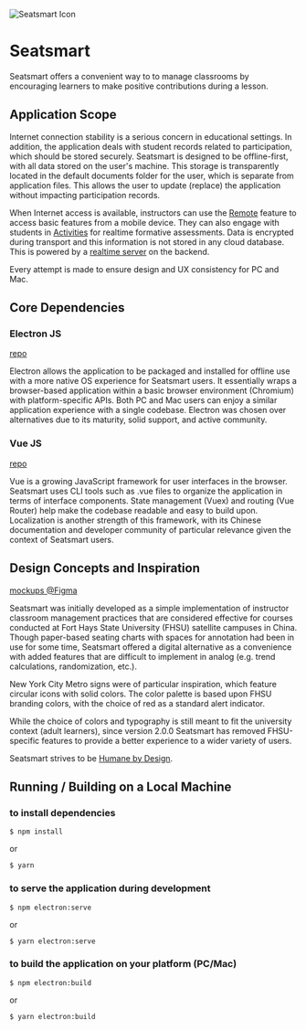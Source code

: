 ![Seatsmart Icon](https://seatsmart.tech/img/logo.b38f8b88.svg)

# Seatsmart
Seatsmart offers a convenient way to to manage classrooms by encouraging learners to make positive contributions during a lesson.  

## Application Scope
Internet connection stability is a serious concern in educational settings.  In addition,
the application deals with student records related to participation, which
should be stored securely.  Seatsmart is designed to be offline-first, with all
data stored on the user's machine.  This storage is transparently located in the
default documents folder for the user, which is separate from application files.  This
allows the user to update (replace) the application without impacting participation records.

When Internet access is available, instructors can use the
[Remote](https://github.com/thaddeusm/seatsmart-remote) feature to
access basic features from a mobile device.  They can also engage with students
in [Activities](https://github.com/thaddeusm/seatsmart-activities) for
realtime formative assessments.  Data is encrypted during transport
and this information is not stored in any cloud database.  This is powered by a
[realtime server](https://github.com/thaddeusm/seatsmart-remote-server) on the backend.

Every attempt is made to ensure design and UX consistency for PC and Mac.

## Core Dependencies
### Electron JS
[repo](https://github.com/electron/electron)

Electron allows the application to be packaged and installed for offline use with a
more native OS experience for Seatsmart users.  It essentially wraps a browser-based
application within a basic browser environment (Chromium) with platform-specific
APIs.  Both PC and Mac users can enjoy a similar application experience with a single
codebase.  Electron was chosen over alternatives due to its maturity, solid support,
and active community.

### Vue JS
[repo](https://github.com/vuejs/vue)

Vue is a growing JavaScript framework for user interfaces in the browser.  Seatsmart
uses CLI tools such as .vue files to organize the application in terms of interface
components.  State management (Vuex) and routing (Vue Router) help make the codebase
readable and easy to build upon.  Localization is another strength of this framework,
with its Chinese documentation and developer community of particular relevance given
the context of Seatsmart users.

## Design Concepts and Inspiration
[mockups @Figma](https://www.figma.com/file/OxI3WKOFswThYuEfOR6UaV7V/Seatsmart)

Seatsmart was initially developed as a simple implementation of instructor classroom management
practices that are considered effective for courses conducted at Fort Hays State University (FHSU) satellite campuses in China.  Though paper-based seating charts with spaces for annotation had been in use for
some time, Seatsmart
offered a digital alternative as a convenience with added features that are
difficult to implement in analog (e.g. trend calculations, randomization, etc.).  

New York City Metro signs were of particular inspiration, which feature circular icons
with solid colors.  The color palette is based upon FHSU branding colors, with the choice
of red as a standard alert indicator.

While the choice of colors and typography is still meant to fit the university context (adult learners), since version 2.0.0 Seatsmart has removed FHSU-specific features to provide a better experience to a wider variety of users.

Seatsmart strives to be [Humane by Design](https://humanebydesign.com).

## Running / Building on a Local Machine
### to install dependencies
```
$ npm install
```
or
```
$ yarn
```

### to serve the application during development
```
$ npm electron:serve
```
or
```
$ yarn electron:serve
```

### to build the application on your platform (PC/Mac)
```
$ npm electron:build
```
or
```
$ yarn electron:build
```

